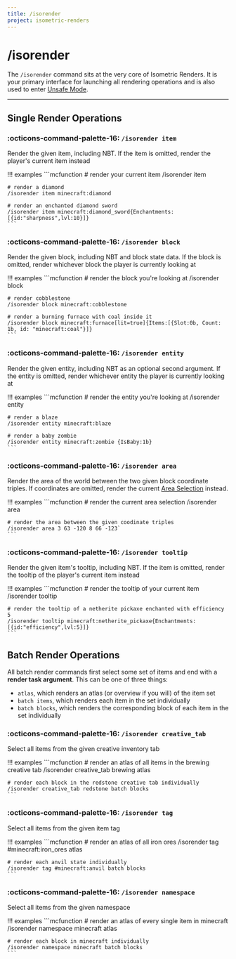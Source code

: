 ```yaml
---
title: /isorender
project: isometric-renders
---
```


# /isorender

The `/isorender` command sits at the very core of Isometric Renders. It is your primary interface for launching all rendering operations and is also used to enter [Unsafe Mode](home.md#unsafe-mode).

***

## Single Render Operations

### :octicons-command-palette-16: `/isorender item`
Render the given item, including NBT. If the item is omitted, render the player's current item instead

!!! examples
    ```mcfunction
    # render your current item
    /isorender item 

    # render a diamond
    /isorender item minecraft:diamond 

    # render an enchanted diamond sword
    /isorender item minecraft:diamond_sword{Enchantments:[{id:"sharpness",lvl:10}]}
    ```

### :octicons-command-palette-16: `/isorender block`
Render the given block, including NBT and block state data. If the block is omitted, render whichever block the player is currently looking at

!!! examples
    ```mcfunction
    # render the block you're looking at
    /isorender block

    # render cobblestone
    /isorender block minecraft:cobblestone

    # render a burning furnace with coal inside it
    /isorender block minecraft:furnace[lit=true]{Items:[{Slot:0b, Count: 1b, id: "minecraft:coal"}]}
    ```

### :octicons-command-palette-16: `/isorender entity`
Render the given entity, including NBT as an optional second argument. If the entity is omitted, render whichever entity the player is currently looking at

!!! examples
    ```mcfunction
    # render the entity you're looking at
    /isorender entity

    # render a blaze
    /isorender entity minecraft:blaze

    # render a baby zombie
    /isorender entity minecraft:zombie {IsBaby:1b}
    ```

### :octicons-command-palette-16: `/isorender area`
Render the area of the world between the two given block coordinate triples. If coordinates are omitted, render the current [Area Selection](home.md#visual-area-selection) instead.

!!! examples
    ```mcfunction
    # render the current area selection
    /isorender area

    # render the area between the given coodinate triples
    /isorender area 3 63 -120 8 66 -123`
    ```

### :octicons-command-palette-16: `/isorender tooltip`
Render the given item's tooltip, including NBT. If the item is omitted, render the tooltip of the player's current item instead

!!! examples
    ```mcfunction
    # render the tooltip of your current item
    /isorender tooltip 

    # render the tooltip of a netherite pickaxe enchanted with efficiency 5
    /isorender tooltip minecraft:netherite_pickaxe{Enchantments:[{id:"efficiency",lvl:5}]}
    ```
   
## Batch Render Operations

All batch render commands first select some set of items and end with a **render task argument**. This can be one of three things:

 - `atlas`, which renders an atlas (or overview if you will) of the item set
 - `batch items`, which renders each item in the set individually
 - `batch blocks`, which renders the corresponding block of each item in the set individually

### :octicons-command-palette-16: `/isorender creative_tab`

Select all items from the given creative inventory tab

!!! examples
    ```mcfunction
    # render an atlas of all items in the brewing creative tab
    /isorender creative_tab brewing atlas

    # render each block in the redstone creative tab individually
    /isorender creative_tab redstone batch blocks
    ```

### :octicons-command-palette-16: `/isorender tag`

Select all items from the given item tag

!!! examples
    ```mcfunction
    # render an atlas of all iron ores
    /isorender tag #minecraft:iron_ores atlas

    # render each anvil state individually
    /isorender tag #minecraft:anvil batch blocks
    ```

### :octicons-command-palette-16: `/isorender namespace`

Select all items from the given namespace

!!! examples
    ```mcfunction
    # render an atlas of every single item in minecraft
    /isorender namespace minecraft atlas

    # render each block in minecraft individually
    /isorender namespace minecraft batch blocks
    ```